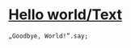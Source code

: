 [1]: http://rosettacode.org/wiki/Hello_world/Text

# [Hello world/Text][1]

```text
„Goodbye, World!”.say;
```